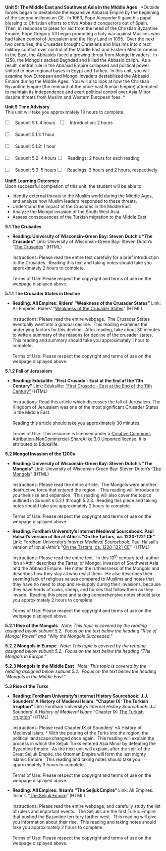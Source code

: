 **Unit 5: The Middle East and Southwest Asia in the Middle Ages** <span
id="5"></span> 
*Outside forces began to destabilize the expansive Abbasid Empire by the
beginning of the second millennium CE.  In 1063, Pope Alexander II gave
his papal blessing to Christian efforts to drive Abbasid conquerors out
of Spain.  Then, in response to pleas for aid from the head of the
Christian Byzantine Empire, Pope Gregory VII began promoting a holy war
against Muslims who had taken control of Jerusalem and the Holy Land in
1095.  Over the next two centuries, the Crusades brought Christians and
Muslims into direct military conflict over control of the Middle East
and Eastern Mediterranean.  In the East, the Abbasids faced a growing
threat from Mongol invaders.  In 1258, the Mongols sacked Baghdad and
killed the Abbasid caliph.  As a result, central rule in the Abbasid
Empire collapsed and political power shifted to new regional bases in
Egypt and Turkey.  In this unit, you will examine how European and
Mongol invaders destabilized the Abbasid Empire during the Middle Ages. 
You will also look at how the Christian Byzantine Empire (the remnant of
the once-vast Roman Empire) attempted to maintain its independence and
exert political control over Asia Minor despite threats from Muslim and
Western European foes. *

**Unit 5 Time Advisory**  
This unit will take you approximately 13 hours to complete.  
  
 <span
style="color: rgb(85, 85, 85); font-family: 'Myriad Pro', 'Gill Sans', 'Gill Sans MT', Calibri, sans-serif; font-size: 16px; line-height: 24px; text-align: left; -webkit-text-size-adjust: none; ">☐
   </span>Subunit 5.1: 4 hours   
<span
style="color: rgb(85, 85, 85); font-family: 'Myriad Pro', 'Gill Sans', 'Gill Sans MT', Calibri, sans-serif; font-size: 16px; line-height: 24px; text-align: left; -webkit-text-size-adjust: none; ">☐
   </span>Introduction: 2 hours  
  
 <span
style="color: rgb(85, 85, 85); font-family: 'Myriad Pro', 'Gill Sans', 'Gill Sans MT', Calibri, sans-serif; font-size: 16px; line-height: 24px; text-align: left; -webkit-text-size-adjust: none; ">☐
   </span>Subunit 5.1.1: 1 hour  
  
 <span
style="color: rgb(85, 85, 85); font-family: 'Myriad Pro', 'Gill Sans', 'Gill Sans MT', Calibri, sans-serif; font-size: 16px; line-height: 24px; text-align: left; -webkit-text-size-adjust: none; ">☐
   </span>Subunit 5.1.2: 1 hour

<span
style="color: rgb(85, 85, 85); font-family: 'Myriad Pro', 'Gill Sans', 'Gill Sans MT', Calibri, sans-serif; font-size: 16px; line-height: 24px; text-align: left; -webkit-text-size-adjust: none; ">☐
   </span>Subunit 5.2: 4 hours
<span
style="color: rgb(85, 85, 85); font-family: 'Myriad Pro', 'Gill Sans', 'Gill Sans MT', Calibri, sans-serif; font-size: 16px; line-height: 24px; text-align: left; -webkit-text-size-adjust: none; ">☐
   </span>Readings: 2 hours for each reading

<span
style="color: rgb(85, 85, 85); font-family: 'Myriad Pro', 'Gill Sans', 'Gill Sans MT', Calibri, sans-serif; font-size: 16px; line-height: 24px; text-align: left; -webkit-text-size-adjust: none; ">☐
   </span>Subunit 5.3: 5 hours
<span
style="color: rgb(85, 85, 85); font-family: 'Myriad Pro', 'Gill Sans', 'Gill Sans MT', Calibri, sans-serif; font-size: 16px; line-height: 24px; text-align: left; -webkit-text-size-adjust: none; ">☐
   </span>Readings: 3 hours and 2 hours, respectively

**Unit5 Learning Outcomes**  
Upon successful completion of this unit, the student will be able to:  
-   Identify external threats to the Muslim world during the Middle
    Ages, and analyze how Muslim leaders responded to these threats.  
-   Understand the impact of the Crusades in the Middle East
-   Analyze the Mongol invasion of the South West Asia.
-   Assess consequences of the Turkish migration to the Middle East.

**5.1 The Crusades** <span id="5.1"></span> 
-   **Reading: University of Wisconsin-Green Bay: Steven Dutch’s “The
    Crusades”**
    Link: University of Wisconsin-Green Bay: Steven Dutch’s “[The
    Crusades](http://www.uwgb.edu/dutchs/westtech/xcrusade.htm)”
    (HTML)  
        
     Instructions: Please read the entire text carefully for a brief
    introduction to the Crusades.  Reading this text and taking notes
    should take you approximately 2 hours to complete.  
        
     Terms of Use: Please respect the copyright and terms of use on the
    webpage displayed above.

**5.1.1 The Crusader States in Decline** <span id="5.1.1"></span> 
-   **Reading: All Empires: Riders’ “Weakness of the Crusader States”**
    Link: All Empires: Riders’ “[Weakness of the Crusader
    States](http://www.allempires.com/article/index.php?q=weakness_crusader_states)”
    (HTML)  
        
     Instructions: Please read the entire webpage.  The Crusader States
    eventually went into a gradual decline.  This reading examines the
    underlying factors for this decline.  After reading, take about 30
    minutes to write a summary of the reasons for decline of the
    crusader states.  This reading and summary should take you
    approximately 1 hour to complete.  
        
     Terms of Use: Please respect the copyright and terms of use on the
    webpage displayed above.

**5.1.2 Fall of Jerusalem** <span id="5.1.2"></span> 
-   **Reading: Edukalife: “First Crusade - East at the End of the 11th
    Century”**
    Link: Edukalife: [“First Crusade - East at the End of the 11th
    Century”](http://edukalife.blogspot.com/2013/01/first-crusade-east-at-end-of-11th.html) (HTML)  
        
     Instructions: Read this article which discusses the fall of
    Jerusalem. The Kingdom of Jerusalem was one of the most significant
    Crusader States in the Middle East.  
        
     Reading this article should take you approximately 30 minutes.  
        
     Terms of Use: This resource is licensed under a [Creative Commons
    Attribution-NonCommercial-ShareAlike 3.0 Unported
    license](http://creativecommons.org/licenses/by-nc-sa/3.0/). It is
    attributed to Edukalife. 

**5.2 Mongol Invasion of the 1200s** <span id="5.2"></span> 
-   **Reading: University of Wisconsin-Green Bay: Steven Dutch’s “The
    Mongols”**
    Link: University of Wisconsin-Green Bay: Steven Dutch’s “[The
    Mongols](http://www.uwgb.edu/dutchs/westtech/xmongol.htm)” (HTML)  
        
     Instructions: Please read the entire article.  The Mongols were
    another destructive force that entered the region.   This reading
    will introduce to you their rise and expansion.  This reading will
    also cover the topics outlined in Subunit s 5.2.1 through 5.2.3. 
    Reading this piece and taking notes should take you approximately 2
    hours to complete.  
        
     Terms of Use: Please respect the copyright and terms of use on the
    webpage displayed above.

-   **Reading: Fordham University’s Internet Medieval Sourcebook: Paul
    Halsall’s version of Ibn al-Athir’s “On the Tartars, ca. 1220-1221
    CE”**
    Link: Fordham University’s *Internet Medieval Sourcebook:* Paul
    Halsall’s version of Ibn al-Athir’s “[On the Tartars, ca. 1220-1221
    CE](http://www.fordham.edu/halsall/source/1220al-Athir-mongols.html)”
     (HTML)  
      
     Instructions: Please read the entire text.  In this 13<sup>th</sup>
    century text, author Ibn al-Athir describes the Tartar, or Mongol,
    invasion of Southwest Asia and the Abbasid Empire.  He notes the
    ruthlessness of the Mongols and describes how they slay all who
    resist them.  He also describes their seeming lack of religious
    values compared to Muslims and notes that they have no need to stop
    and re-supply during their invasions, because they have herds of
    cows, sheep, and horses that follow them as they invade.  Reading
    this piece and taking comprehensive notes should take you
    approximately 2 hours to complete.  
        
     Terms of Use: Please respect the copyright and terms of use on the
    webpage displayed above.

**5.2.1 Rise of the Mongols** <span id="5.2.1"></span> 
*Note: This topic is covered by the reading assigned below subunit 5.2. 
Focus on the text below the heading “Rise of Mongol Power” and “Why the
Mongols Succeeded.”*

**5.2.2 Mongols in Europe** <span id="5.2.2"></span> 
*Note: This topic is covered by the reading assigned below subunit 5.2. 
Focus on the text below the heading “The Mongols in Europe.”*

**5.2.3 Mongols in the Middle East** <span id="5.2.3"></span> 
*Note: This topic is covered by the reading assigned below subunit 5.2. 
Focus on the text below the heading “Mongols in the Middle East.”*

**5.3 Rise of the Turks** <span id="5.3"></span> 
-   **Reading: Fordham University’s Internet History Sourcebook: J.J.
    Sounders’ A History of Medieval Islam: “Chapter IX: The Turkish
    Irruption”**
    Link: Fordham University’s *Internet History Sourcebook*: J.J.
    Sounders’ *A History of Medieval Islam:* “Chapter IX: [The Turkish
    Irruption](http://www.fordham.edu/halsall/med/saunders.asp)”
    (HTML)  
        
     Instructions: Please read Chapter IX of Sounders’ *A History of
    Medieval Islam. * With the pouring of the Turks into the region, the
    political landscape changed once again.  This reading will explain
    the process in which the Seljuk Turks entered Asia Minor by
    defeating the Byzantine Empire.  As the next unit will explain,
    after the split of the Great Seljuk Empire, the Ottoman Empire will
    form the last mighty Islamic Empire.  This reading and taking notes
    should take you approximately 3 hours to complete.  
        
     Terms of Use: Please respect the copyright and terms of use on the
    webpage displayed above.

-   **Reading: All Empires: Ihsan’s “The Seljuk Empire”**
    Link: All Empires: Ihsan’s “[The Seljuk
    Empire](http://www.allempires.com/article/index.php?q=Seljuk_empire)”
    (HTML)  
        
     Instructions: Please read the entire webpage, and carefully study
    the list of rulers and important events.  The Seljuks are the first
    Turkic Empire that pushed the Byzantine territory farther west. 
    This reading will give you information about their rise.  This
    reading and taking notes should take you approximately 2 hours to
    complete.  
        
     Terms of Use: Please respect the copyright and terms of use on the
    webpage displayed above.


